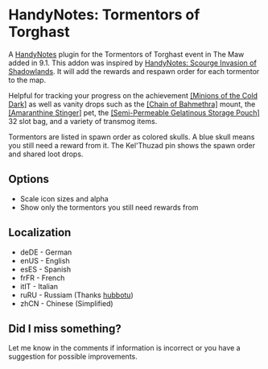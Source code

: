 # HandyNotes: Tormentors of Torghast
A [HandyNotes](https://www.curseforge.com/wow/addons/handynotes) plugin for the Tormentors of Torghast event in The Maw added in 9.1. This addon was inspired by [HandyNotes: Scourge Invasion of Shadowlands](https://www.curseforge.com/wow/addons/handynotes-scourge-invasion-of-shadowlands). It will add the rewards and respawn order for each tormentor to the map.

Helpful for tracking your progress on the achievement [[Minions of the Cold Dark]](https://www.wowhead.com/achievement=15054/minions-of-the-cold-dark) as well as vanity drops such as the [[Chain of Bahmethra]](https://www.wowhead.com/item=185973/chain-of-bahmethra) mount, the [[Amaranthine Stinger]](https://www.wowhead.com/item=186449/amaranthine-stinger) pet, the [[Semi-Permeable Gelatinous Storage Pouch]](https://www.wowhead.com/item=186560/semi-permeable-gelatinous-storage-pouch) 32 slot bag, and a variety of transmog items.

Tormentors are listed in spawn order as colored skulls. A blue skull means you still need a reward from it. The Kel'Thuzad pin shows the spawn order and shared loot drops.

## Options
* Scale icon sizes and alpha
* Show only the tormentors you still need rewards from

## Localization
* deDE - German
* enUS - English
* esES - Spanish
* frFR - French
* itIT - Italian
* ruRU - Russiam (Thanks [hubbotu](https://www.curseforge.com/members/hubbotu/projects))
* zhCN - Chinese (Simplified)

## Did I miss something?
Let me know in the comments if information is incorrect or you have a suggestion for possible improvements.
